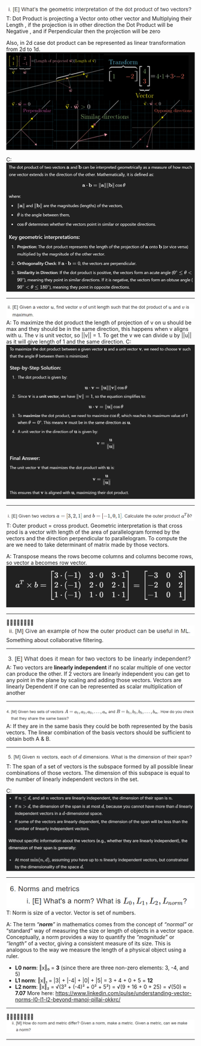  ![Pasted image 20250305144932.png](../../../attachments/Pasted%20image%2020250305144932.png)
T:
Dot Product is projecting a Vector onto other vector and Multiplying their Length , if the projection is in other direction the Dot Product will be Negative , and if Perpendicular then the projection will be zero

Also, in 2d case dot product can be represented as linear transformation from 2d to 1d.
![Pasted image 20250305144341.png](../../../attachments/Pasted%20image%2020250305144341.png)

C:
![Pasted image 20250305144044.png](../../../attachments/Pasted%20image%2020250305144044.png)

---


![Pasted image 20250305144447.png](../../../attachments/Pasted%20image%2020250305144447.png)
A: To maximize the dot product the length of projection of v on u should be max and they should be in the same direction, this happens when v aligns with u. The v is unit vector, so ||v|| = 1. To get the v we can divide u by ||u|| as it will give length of 1 and the same direction.
C:![Pasted image 20250305144910.png](../../../attachments/Pasted%20image%2020250305144910.png)

---



![Pasted image 20250305145152.png](../../../attachments/Pasted%20image%2020250305145152.png)
T: Outer product = cross product.
Geometric interpretation is that cross prod is a vector with length of the area of parallelogram formed by the vectors and the direction perpendicular to parallelogram.
To compute the are we need to take determinant of matrix made by those vectors.

A: Transpose means the rows become columns and columns become rows, so vector a becomes row vector.
![Pasted image 20250305162729.png](../../../attachments/Pasted%20image%2020250305162729.png)

---

🚩🚩🚩🚩🚩🚩🚩🚩
![Pasted image 20250305162851.png](../../../attachments/Pasted%20image%2020250305162851.png)
Something about collaborative filtering.


---

![Pasted image 20250305163459.png](../../../attachments/Pasted%20image%2020250305163459.png)
A: 
Two vectors are **linearly independent** if no scalar multiple of one vector can produce the other.
If 2 vectors are linearly independent you can get to any point in the plane by scaling and adding those vectors.
Vectors are linearly Dependent if one can be represented as scalar multiplication of another

---

![Pasted image 20250305164131.png](../../../attachments/Pasted%20image%2020250305164131.png)
A: If they are in the same basis they could be both represented by the basis vectors. The linear combination of the basis vectors should be sufficient to obtain both A & B.

---

![Pasted image 20250305164249.png](../../../attachments/Pasted%20image%2020250305164249.png)
T: The span of a set of vectors is the subspace formed by all possible linear combinations of those vectors.
The dimension of this subspace is equal to the number of linearly independent vectors in the set.

C:
![Pasted image 20250305164446.png](../../../attachments/Pasted%20image%2020250305164446.png)

---

![Pasted image 20250305164857.png](../../../attachments/Pasted%20image%2020250305164857.png)
T:
Norm is size of a vector.
Vector is set of numbers.

A:
The term _“_**_norm_**_”_ in mathematics comes from the concept of _“normal”_ or “standard” way of measuring the size or length of objects in a vector space. Conceptually, a norm provides a way to quantify the _“magnitude”_ or _“length”_ of a vector, giving a consistent measure of its size. This is analogous to the way we measure the length of a physical object using a ruler.
- **L0 norm**: ‖x‖₀ = **3** (since there are three non-zero elements: 3, -4, and 5)
- **L1 norm**: ‖x‖₁ = |3| + |-4| + |0| + |5| = 3 + 4 + 0 + 5 = **12**
- **L2 norm**: ‖x‖₂ = √(3² + (-4)² + 0² + 5²) = √(9 + 16 + 0 + 25) = √(50) ≈ **7.07**
More here: https://www.linkedin.com/pulse/understanding-vector-norms-l0-l1-l2-beyond-manoj-pillai-okkrc/

---
🚩🚩🚩🚩🚩🚩🚩🚩
![Pasted image 20250305170835.png](../../../attachments/Pasted%20image%2020250305170835.png)

---

